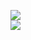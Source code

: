 [![](https://img.shields.io/badge/Made%20With-Github%20Spray-lightgrey.svg?style=for-the-badge&logo=github)](https://github.com/Annihil/github-spray#28411)  
[![](https://i.imgur.com/2DrTn0Z.gif)](https://github.com/Annihil/github-spray)
